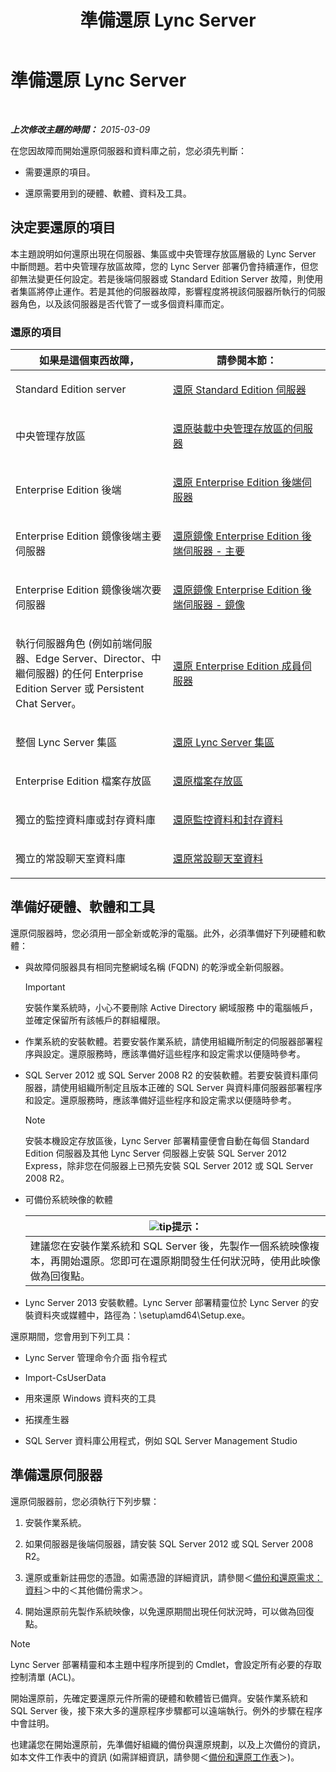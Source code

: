 ﻿---
title: 準備還原 Lync Server
TOCTitle: 準備還原 Lync Server
ms:assetid: 857e4e02-908e-433a-96c6-be1795a9cb61
ms:mtpsurl: https://technet.microsoft.com/zh-tw/library/Hh202179(v=OCS.15)
ms:contentKeyID: 52056140
ms.date: 08/10/2015
mtps_version: v=OCS.15
ms.translationtype: HT
---

# 準備還原 Lync Server

 

_**上次修改主題的時間：** 2015-03-09_

在您因故障而開始還原伺服器和資料庫之前，您必須先判斷：

  - 需要還原的項目。

  - 還原需要用到的硬體、軟體、資料及工具。

## 決定要還原的項目

本主題說明如何還原出現在伺服器、集區或中央管理存放區層級的 Lync Server 中斷問題。若中央管理存放區故障，您的 Lync Server 部署仍會持續運作，但您卻無法變更任何設定。若是後端伺服器或 Standard Edition Server 故障，則使用者集區將停止運作。若是其他的伺服器故障，影響程度將視該伺服器所執行的伺服器角色，以及該伺服器是否代管了一或多個資料庫而定。

### 還原的項目

<table>
<colgroup>
<col style="width: 50%" />
<col style="width: 50%" />
</colgroup>
<thead>
<tr class="header">
<th>如果是這個東西故障，</th>
<th>請參閱本節：</th>
</tr>
</thead>
<tbody>
<tr class="odd">
<td><p>Standard Edition server</p></td>
<td><p><a href="lync-server-2013-restoring-a-standard-edition-server.md">還原 Standard Edition 伺服器</a></p></td>
</tr>
<tr class="even">
<td><p>中央管理存放區</p></td>
<td><p><a href="lync-server-2013-restoring-the-server-hosting-the-central-management-store.md">還原裝載中央管理存放區的伺服器</a></p></td>
</tr>
<tr class="odd">
<td><p>Enterprise Edition 後端</p></td>
<td><p><a href="lync-server-2013-restoring-an-enterprise-edition-back-end-server.md">還原 Enterprise Edition 後端伺服器</a></p></td>
</tr>
<tr class="even">
<td><p>Enterprise Edition 鏡像後端主要伺服器</p></td>
<td><p><a href="lync-server-2013-restoring-a-mirrored-enterprise-edition-back-end-server-primary.md">還原鏡像 Enterprise Edition 後端伺服器 - 主要</a></p></td>
</tr>
<tr class="odd">
<td><p>Enterprise Edition 鏡像後端次要伺服器</p></td>
<td><p><a href="lync-server-2013-restoring-a-mirrored-enterprise-edition-back-end-server-mirror.md">還原鏡像 Enterprise Edition 後端伺服器 - 鏡像</a></p></td>
</tr>
<tr class="even">
<td><p>執行伺服器角色 (例如前端伺服器、Edge Server、Director、中繼伺服器) 的任何 Enterprise Edition Server 或 Persistent Chat Server。</p></td>
<td><p><a href="lync-server-2013-restoring-an-enterprise-edition-member-server.md">還原 Enterprise Edition 成員伺服器</a></p></td>
</tr>
<tr class="odd">
<td><p>整個 Lync Server 集區</p></td>
<td><p><a href="lync-server-2013-restoring-a-lync-server-pool.md">還原 Lync Server 集區</a></p></td>
</tr>
<tr class="even">
<td><p>Enterprise Edition 檔案存放區</p></td>
<td><p><a href="lync-server-2013-restoring-a-file-store.md">還原檔案存放區</a></p></td>
</tr>
<tr class="odd">
<td><p>獨立的監控資料庫或封存資料庫</p></td>
<td><p><a href="lync-server-2013-restoring-monitoring-or-archiving-data.md">還原監控資料和封存資料</a></p></td>
</tr>
<tr class="even">
<td><p>獨立的常設聊天室資料庫</p></td>
<td><p><a href="lync-server-2013-restoring-persistent-chat-data.md">還原常設聊天室資料</a></p></td>
</tr>
</tbody>
</table>


## 準備好硬體、軟體和工具

還原伺服器時，您必須用一部全新或乾淨的電腦。此外，必須準備好下列硬體和軟體：

  - 與故障伺服器具有相同完整網域名稱 (FQDN) 的乾淨或全新伺服器。
    
    > [!IMPORTANT]  
    > 安裝作業系統時，小心不要刪除 Active Directory 網域服務 中的電腦帳戶，並確定保留所有該帳戶的群組權限。
    


  - 作業系統的安裝軟體。若要安裝作業系統，請使用組織所制定的伺服器部署程序與設定。還原服務時，應該準備好這些程序和設定需求以便隨時參考。

  - SQL Server 2012 或 SQL Server 2008 R2 的安裝軟體。若要安裝資料庫伺服器，請使用組織所制定且版本正確的 SQL Server 與資料庫伺服器部署程序和設定。還原服務時，應該準備好這些程序和設定需求以便隨時參考。
    
    > [!NOTE]  
    > 安裝本機設定存放區後，Lync Server 部署精靈便會自動在每個 Standard Edition 伺服器及其他 Lync Server 伺服器上安裝 SQL Server 2012 Express，除非您在伺服器上已預先安裝 SQL Server 2012 或 SQL Server 2008 R2。
    


  - 可備份系統映像的軟體
    
    <table>
    <thead>
    <tr class="header">
    <th><img src="images/JJ205025.tip(OCS.15).gif" title="tip" alt="tip" />提示：</th>
    </tr>
    </thead>
    <tbody>
    <tr class="odd">
    <td>建議您在安裝作業系統和 SQL Server 後，先製作一個系統映像複本，再開始還原。您即可在還原期間發生任何狀況時，使用此映像做為回復點。</td>
    </tr>
    </tbody>
    </table>


  - Lync Server 2013 安裝軟體。Lync Server 部署精靈位於 Lync Server 的安裝資料夾或媒體中，路徑為：\\setup\\amd64\\Setup.exe。

還原期間，您會用到下列工具：

  - Lync Server 管理命令介面 指令程式

  - Import-CsUserData

  - 用來還原 Windows 資料夾的工具

  - 拓撲產生器

  - SQL Server 資料庫公用程式，例如 SQL Server Management Studio

## 準備還原伺服器

還原伺服器前，您必須執行下列步驟：

1.  安裝作業系統。

2.  如果伺服器是後端伺服器，請安裝 SQL Server 2012 或 SQL Server 2008 R2。

3.  還原或重新註冊您的憑證。如需憑證的詳細資訊，請參閱＜[備份和還原需求：資料](lync-server-2013-backup-and-restoration-requirements-data.md)＞中的＜其他備份需求＞。

4.  開始還原前先製作系統映像，以免還原期間出現任何狀況時，可以做為回復點。

> [!NOTE]  
> Lync Server 部署精靈和本主題中程序所提到的 Cmdlet，會設定所有必要的存取控制清單 (ACL)。



開始還原前，先確定要還原元件所需的硬體和軟體皆已備齊。安裝作業系統和 SQL Server 後，接下來大多的還原程序步驟都可以遠端執行。例外的步驟在程序中會註明。

也建議您在開始還原前，先準備好組織的備份與還原規劃，以及上次備份的資訊，如本文件工作表中的資訊 (如需詳細資訊，請參閱＜[備份和還原工作表](lync-server-2013-backup-and-restoration-worksheets.md)＞)。

